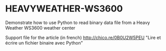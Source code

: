 HEAVYWEATHER-WS3600
===================

Demonstrate how to use Python to read binary data file from a Heavy Weather WS3600 weather center

Support file for the article (in french)
<http://chico.re/0B0U2W5PEU>  "Lire et écrire un fichier binaire avec Python"